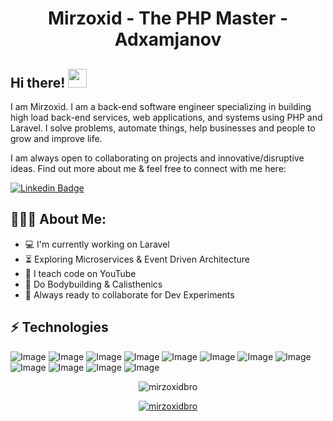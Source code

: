 <h1 align="center">Mirzoxid - The PHP Master - Adxamjanov</h1>

## Hi there! <img src="https://raw.githubusercontent.com/aemmadi/aemmadi/master/wave.gif" width="30px">

I am  Mirzoxid. I am a back-end software engineer specializing in building high load back-end services, web applications, and systems using PHP and Laravel. I solve problems, automate things, help businesses and people to grow and improve life. </br>

I am always open to collaborating on projects and innovative/disruptive ideas. Find out more about me & feel free to connect with me here:

[![Linkedin Badge](https://img.shields.io/badge/-mirzoxid_adxamjanov-blue?style=flat-square&logo=Linkedin&logoColor=white&link=https://www.linkedin.com/in/linkedin.com/in/mirzoxid-adxamjanov/)](https://www.linkedin.com/in/sukhrob-nuraliev-100845186/) 


  
<h2 align="left">👨🏻‍💻 About Me:</h2>

- :computer: I'm currently working on Laravel
- :hourglass_flowing_sand:  Exploring Microservices & Event Driven Architecture
- :triangular_flag_on_post: I teach code on YouTube
- :muscle: Do Bodybuilding & Calisthenics
- :rocket: Always ready to collaborate for Dev Experiments

## ⚡ Technologies

![Image](https://img.shields.io/badge/Laravel-FF2D20?style=for-the-badge&logo=laravel&logoColor=white)
![Image](https://img.shields.io/badge/php-777BB4?style=for-the-badge&logo=php&logoColor=white)
![Image](https://img.shields.io/badge/MySQL-005C84?style=for-the-badge&logo=mysql&logoColor=white)
![Image](https://img.shields.io/badge/PostgreSQL-316192?style=for-the-badge&logo=postgresql&logoColor=white)
![Image](https://img.shields.io/badge/Tailwind_CSS-38B2AC?style=for-the-badge&logo=tailwind-css&logoColor=white)
![Image](https://img.shields.io/badge/Nginx-009639?style=for-the-badge&logo=nginx&logoColor=white)
![Image](https://img.shields.io/badge/Apache-D22128?style=for-the-badge&logo=Apache&logoColor=white)
![Image](https://img.shields.io/badge/Linux-FCC624?style=for-the-badge&logo=linux&logoColor=black)
![Image](https://img.shields.io/badge/-Swagger-563D7C?style=for-the-badge&logo=swagger)
![Image](https://img.shields.io/badge/-HTML5-E34F26?style=for-the-badge&logo=html5&logoColor=white)
![Image](https://img.shields.io/badge/-CSS3-1572B6?style=for-the-badge&logo=css3)
![Image](https://img.shields.io/badge/Git-F05032?style=for-the-badge&logo=git&logoColor=white)

<p align="center"> <img src="https://github-readme-stats.vercel.app/api?username=mirzoxidbro&show_icons=true&theme=gotham" alt="mirzoxidbro" />

<p align="center"> <a href="https://github.com/ryo-ma/github-profile-trophy"><img src="https://github-profile-trophy.vercel.app/?username=mirzoxidbro&theme=onestar&row=1&margin-w=15&margin-h=15&no-bg=true" alt="mirzoxidbro" /></a> </p>
